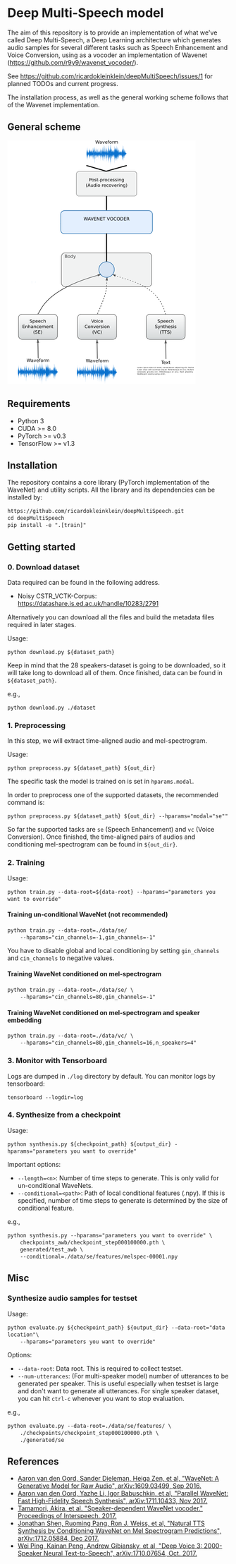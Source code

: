 # Deep Multi-Speech model

The aim of this repository is to provide an implementation of what we've called Deep Multi-Speech, a Deep Learning architecture
which generates audio samples for several different tasks such as Speech Enhancement and Voice Conversion, using as a 
vocoder an implementation of Wavenet (https://github.com/r9y9/wavenet_vocoder/).

See https://github.com/ricardokleinklein/deepMultiSpeech/issues/1 for planned TODOs and current progress.

The installation process, as well as the general working scheme follows that of the Wavenet implementation.

## General scheme

![general diagram](images/diagram.png)

## Requirements

- Python 3
- CUDA >= 8.0
- PyTorch >= v0.3
- TensorFlow >= v1.3

## Installation

The repository contains a core library (PyTorch implementation of the WaveNet) and utility scripts. All the library and its dependencies can be installed by:

```
https://github.com/ricardokleinklein/deepMultiSpeech.git
cd deepMultiSpeech
pip install -e ".[train]"
```

## Getting started

### 0. Download dataset

Data required can be found in the following address.
- Noisy CSTR_VCTK-Corpus: https://datashare.is.ed.ac.uk/handle/10283/2791

Alternatively you can download all the files and build the metadata files
required in later stages.

Usage:
```
python download.py ${dataset_path}
```

Keep in mind that the 28 speakers-dataset is going to be downloaded, so it will take long to download all of them. Once finished, data can be found in `${dataset_path}`.

e.g.,

```
python download.py ./dataset
```

### 1. Preprocessing

In this step, we will extract time-aligned audio and mel-spectrogram.

Usage:

```
python preprocess.py ${dataset_path} ${out_dir}
```

The specific task the model is trained on is set in `hparams.modal`.

In order to preprocess one of the supported datasets, the recommended command is:

```
python preprocess.py ${dataset_path} ${out_dir} --hparams="modal="se""
```

So far the supported tasks are `se` (Speech Enhancement) and `vc` (Voice Conversion). Once finished, the time-aligned pairs of audios and
conditioning mel-spectrogram can be found in `${out_dir}`.

### 2. Training

Usage:

```
python train.py --data-root=${data-root} --hparams="parameters you want to override"
```


#### Training un-conditional WaveNet (not recommended)

```
python train.py --data-root=./data/se/
    --hparams="cin_channels=-1,gin_channels=-1"
```

You have to disable global and local conditioning by setting `gin_channels` and `cin_channels` to negative values.

#### Training WaveNet conditioned on mel-spectrogram

```
python train.py --data-root=./data/se/ \
    --hparams="cin_channels=80,gin_channels=-1"
```

#### Training WaveNet conditioned on mel-spectrogram and speaker embedding

```
python train.py --data-root=./data/vc/ \
    --hparams="cin_channels=80,gin_channels=16,n_speakers=4"
```

### 3. Monitor with Tensorboard

Logs are dumped in `./log` directory by default. You can monitor logs by tensorboard:

```
tensorboard --logdir=log
```

### 4. Synthesize from a checkpoint

Usage:

```
python synthesis.py ${checkpoint_path} ${output_dir} -hparams="parameters you want to override"
```

Important options:

- `--length=<n>`: Number of time steps to generate. This is only valid for un-conditional WaveNets.
- `--conditional=<path>`: Path of local conditional features (.npy). If this is specified, number of time steps to generate is determined by the size of conditional feature.

e.g.,

```
python synthesis.py --hparams="parameters you want to override" \ 
    checkpoints_awb/checkpoint_step000100000.pth \
    generated/test_awb \
    --conditional=./data/se/features/melspec-00001.npy
```

## Misc

### Synthesize audio samples for testset

Usage:


```
python evaluate.py ${checkpoint_path} ${output_dir} --data-root="data location"\
    --hparams="parameters you want to override"
```

Options:

- `--data-root`: Data root. This is required to collect testset.
- `--num-utterances`: (For multi-speaker model) number of utterances to be generated per speaker. This is useful especially when testset is large and don't want to generate all utterances. For single speaker dataset, you can hit `ctrl-c` whenever you want to stop evaluation.

e.g.,

```
python evaluate.py --data-root=./data/se/features/ \
    ./checkpoints/checkpoint_step000100000.pth \
    ./generated/se
```

## References

- [Aaron van den Oord, Sander Dieleman, Heiga Zen, et al, "WaveNet: A Generative Model for Raw Audio", 	arXiv:1609.03499, Sep 2016.](https://arxiv.org/abs/1609.03499)
- [Aaron van den Oord, Yazhe Li, Igor Babuschkin, et al, "Parallel WaveNet: Fast High-Fidelity Speech Synthesis", 	arXiv:1711.10433, Nov 2017.](https://arxiv.org/abs/1711.10433)
- [Tamamori, Akira, et al. "Speaker-dependent WaveNet vocoder." Proceedings of Interspeech. 2017.](http://www.isca-speech.org/archive/Interspeech_2017/pdfs/0314.PDF)
- [Jonathan Shen, Ruoming Pang, Ron J. Weiss, et al, "Natural TTS Synthesis by Conditioning WaveNet on Mel Spectrogram Predictions", arXiv:1712.05884, Dec 2017.](https://arxiv.org/abs/1712.05884)
- [Wei Ping, Kainan Peng, Andrew Gibiansky, et al, "Deep Voice 3: 2000-Speaker Neural Text-to-Speech", arXiv:1710.07654, Oct. 2017.](https://arxiv.org/abs/1710.07654)

